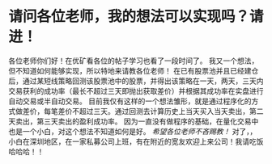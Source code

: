 # 请问各位老师，我的想法可以实现吗？请进！

各位老师你们好！在优矿看各位的帖子学习也看了一段时间了。
我又一个想法，但不知道如何能够实现，所以特地来请教各位老师！
在已有股票池并且已经建仓后，通过某短线策略回测该股票池中的股票，并得出该策略在一天，两天，三天内交易获利的成功率（最长不超过三天即抛出获取差价）并根据其成功率在实盘进行自动交易或半自动交易。
目前我仅有这样的一个想法雏形，就是通过程序化的方式做差价，每笔差价不超过三天。通过回测去计算历史上当天买入当天卖出，第二天卖出，第三天卖出的盈利成功率。
因为一直没有做程序的基础，在量化交易中也是一个小白，对这个想法不知道如何是好。
*希望各位老师不吝赐教！*
对了，，小白在深圳地区，在一家私募公司上班，有在附近的宽友欢迎上来公司！我请吃饭哈哈哈！！